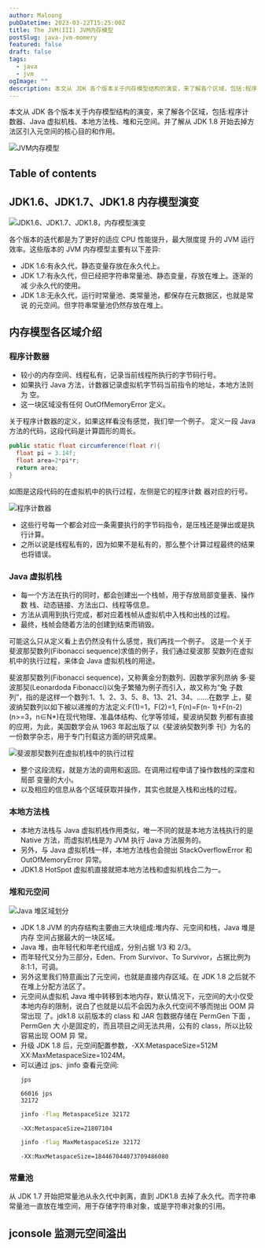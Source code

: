 ```yaml
---
author: Maloong
pubDatetime: 2023-03-22T15:25:00Z
title: The JVM(III) JVM内存模型
postSlug: java-jvm-momery
featured: false
draft: false
tags:
  - java
  - jvm
ogImage: ""
description: 本文从 JDK 各个版本关于内存模型结构的演变，来了解各个区域，包括:程序计 数器、Java 虚拟机栈、本地方法栈、堆和元空间。并了解从 JDK 1.8 开始去掉方 法区引入元空间的核心目的和作用。
---
```


本文从 JDK 各个版本关于内存模型结构的演变，来了解各个区域，包括:程序计 数器、Java 虚拟机栈、本地方法栈、堆和元空间。并了解从 JDK 1.8 开始去掉方 法区引入元空间的核心目的和作用。

![JVM内存模型](https://s2.loli.net/2023/03/22/4Gy1PplTvuMBN9a.png)

## Table of contents

## JDK1.6、JDK1.7、JDK1.8 内存模型演变

![JDK1.6、JDK1.7、JDK1.8，内存模型演变](https://s2.loli.net/2023/03/22/KYpoVHSrblcPwfC.png)

各个版本的迭代都是为了更好的适应 CPU 性能提升，最大限度提 升的 JVM 运行效率。这些版本的 JVM 内存模型主要有以下差异:

- JDK 1.6:有永久代，静态变量存放在永久代上。
- JDK 1.7:有永久代，但已经把字符串常量池、静态变量，存放在堆上。逐渐的减
  少永久代的使用。
- JDK 1.8:无永久代，运行时常量池、类常量池，都保存在元数据区，也就是常说
  的元空间。但字符串常量池仍然存放在堆上。

## 内存模型各区域介绍

### 程序计数器

- 较小的内存空间、线程私有，记录当前线程所执行的字节码行号。
- 如果执行 Java 方法，计数器记录虚拟机字节码当前指令的地址，本地方法则为 空。
- 这一块区域没有任何 OutOfMemoryError 定义。

关于程序计数器的定义，如果这样看没有感觉，我们举一个例子。
定义一段 Java 方法的代码，这段代码是计算圆形的周长。

```java
public static float circumference(float r){
  float pi = 3.14f;
  float area=2*pi*r;
  return area;
}
```

如图是这段代码的在虚拟机中的执行过程，左侧是它的程序计数 器对应的行号。

![程序计数器](https://s2.loli.net/2023/03/22/QJ3LtTPkzHyXgxR.png)

- 这些行号每一个都会对应一条需要执行的字节码指令，是压栈还是弹出或是执行计算。
- 之所以说是线程私有的，因为如果不是私有的，那么整个计算过程最终的结果也将错误。

### Java 虚拟机栈

- 每一个方法在执行的同时，都会创建出一个栈帧，用于存放局部变量表、操作数 栈、动态链接、方法出口、线程等信息。
- 方法从调用到执行完成，都对应着栈帧从虚拟机中入栈和出栈的过程。
- 最终，栈帧会随着方法的创建到结束而销毁。

可能这么只从定义看上去仍然没有什么感觉，我们再找一个例子。 这是一个关于斐波那契数列(Fibonacci sequence)求值的例子，我们通过斐波那 契数列在虚拟机中的执行过程，来体会 Java 虚拟机栈的用途。

斐波那契数列(Fibonacci sequence)，又称黄金分割数列、因数学家列昂纳 多·斐波那契(Leonardoda Fibonacci)以兔子繁殖为例子而引入，故又称为“兔 子数列”，指的是这样一个数列:1、1、2、3、5、8、13、21、34、......在数学 上，斐波纳契数列以如下被以递推的方法定义:F(1)=1，F(2)=1, F(n)=F(n- 1)+F(n-2)(n>=3，n∈N\*)在现代物理、准晶体结构、化学等领域，斐波纳契数 列都有直接的应用，为此，美国数学会从 1963 年起出版了以《斐波纳契数列季 刊》为名的一份数学杂志，用于专门刊载这方面的研究成果。

![斐波那契数列在虚拟机栈中的执行过程](https://s2.loli.net/2023/03/22/sUjnh8zCKWb1o4M.png)

- 整个这段流程，就是方法的调用和返回。在调用过程申请了操作数栈的深度和局部 变量的大小。
- 以及相应的信息从各个区域获取并操作，其实也就是入栈和出栈的过程。

### 本地方法栈

- 本地方法栈与 Java 虚拟机栈作用类似，唯一不同的就是本地方法栈执行的是 Native 方法，而虚拟机栈是为 JVM 执行 Java 方法服务的。
- 另外，与 Java 虚拟机栈一样，本地方法栈也会抛出 StackOverflowError 和 OutOfMemoryError 异常。
- JDK1.8 HotSpot 虚拟机直接就把本地方法栈和虚拟机栈合二为一。

### 堆和元空间

![Java 堆区域划分](https://s2.loli.net/2023/03/22/JYDxsnWydhv251V.png)

- JDK 1.8 JVM 的内存结构主要由三大块组成:堆内存、元空间和栈，Java 堆是内存 空间占据最大的一块区域。
- Java 堆，由年轻代和年老代组成，分别占据 1/3 和 2/3。
- 而年轻代又分为三部分，Eden、From Survivor、To Survivor，占据比例为 8:1:1，可调。
- 另外这里我们特意画出了元空间，也就是直接内存区域。在 JDK 1.8 之后就不在堆上分配方法区了。
- 元空间从虚拟机 Java 堆中转移到本地内存，默认情况下，元空间的大小仅受本地内存的限制，说白了也就是以后不会因为永久代空间不够而抛出 OOM 异常出现 了。jdk1.8 以前版本的 class 和 JAR 包数据存储在 PermGen 下面 ，PermGen 大 小是固定的，而且项目之间无法共用，公有的 class，所以比较容易出现 OOM 异 常。
- 升级 JDK 1.8 后，元空间配置参数，-XX:MetaspaceSize=512M XX:MaxMetaspaceSize=1024M。
- 可以通过 jps、jinfo 查看元空间:
  ```bash
  jps
  ```
  ```
  66016 jps
  32172
  ```
  ```bash
  jinfo -flag MetaspaceSize 32172
  ```
  ```
  -XX:MetaspaceSize=21807104
  ```
  ```bash
  jinfo -flag MaxMetaspaceSize 32172
  ```
  ```
  -XX:MaxMetaspaceSize=184467044073709486080
  ```

### 常量池

从 JDK 1.7 开始把常量池从永久代中剥离，直到 JDK1.8 去掉了永久代。而字符串 常量池一直放在堆空间，用于存储字符串对象，或是字符串对象的引用。

## jconsole 监测元空间溢出
